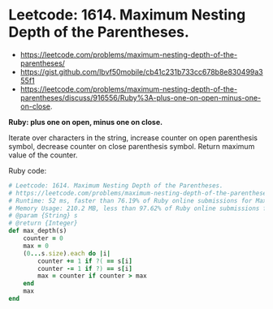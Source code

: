 # Leetcode: 1614. Maximum Nesting Depth of the Parentheses.

- https://leetcode.com/problems/maximum-nesting-depth-of-the-parentheses/
- https://gist.github.com/lbvf50mobile/cb41c231b733cc678b8e830499a355f1
- https://leetcode.com/problems/maximum-nesting-depth-of-the-parentheses/discuss/916556/Ruby%3A-plus-one-on-open-minus-one-on-close.

**Ruby: plus one on open, minus one on close.**

Iterate over characters in the string, increase counter on open parenthesis symbol, decrease counter on close parenthesis symbol. Return maximum value of the counter.

Ruby code:
```Ruby
# Leetcode: 1614. Maximum Nesting Depth of the Parentheses.
# https://leetcode.com/problems/maximum-nesting-depth-of-the-parentheses/
# Runtime: 52 ms, faster than 76.19% of Ruby online submissions for Maximum Nesting Depth of the Parentheses.
# Memory Usage: 210.2 MB, less than 97.62% of Ruby online submissions for Maximum Nesting Depth of the Parentheses.
# @param {String} s
# @return {Integer}
def max_depth(s)
    counter = 0
    max = 0
    (0...s.size).each do |i|
        counter += 1 if ?( == s[i]
        counter -= 1 if ?) == s[i]
        max = counter if counter > max
    end
    max
end
```